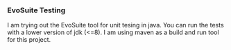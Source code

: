 ### EvoSuite Testing 

I am trying out the EvoSuite tool for unit tesing in java. You can run the tests with a lower version of jdk (<=8). I am using maven as a build and run tool for this project. 
